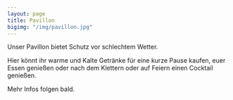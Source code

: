 ```yaml
---
layout: page
title: Pavillon
bigimg: "/img/pavillon.jpg"
---
```


Unser Pavillon bietet Schutz vor schlechtem Wetter.

Hier könnt ihr warme und Kalte Getränke für eine kurze Pause kaufen, euer Essen genießen
oder nach dem Klettern oder auf Feiern einen Cocktail genießen.

Mehr Infos folgen bald.